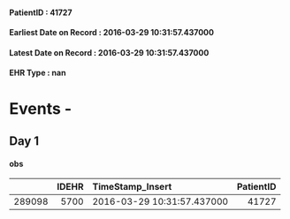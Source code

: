 
#### PatientID : 41727
#### Earliest Date on Record : 2016-03-29 10:31:57.437000
#### Latest Date on Record : 2016-03-29 10:31:57.437000
#### EHR Type : nan

# Events - 

## Day 1

#### obs
|        |   IDEHR | TimeStamp_Insert           |   PatientID |
|-------:|--------:|:---------------------------|------------:|
| 289098 |    5700 | 2016-03-29 10:31:57.437000 |       41727 |


